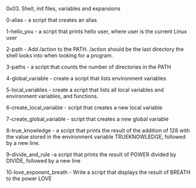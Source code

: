 0x03. Shell, init files, variables and expansions

0-alias - a script that creates an alias

1-hello_you - a script that prints hello user, where user is the current Linux user

2-path - Add /action to the PATH. /action should be the last directory the shell looks into when looking for a program.

3-paths - a script that counts the number of directories in the PATH

4-global_variable - create a script that lists environment variables


5-local_variables - create a script that lists all local variables and environment variables, and functions.

6-create_local_variable -  script that creates a new local variable

7-create_global_variable - script that creates a new global variable

8-true_knowledge - a script that prints the result of the addition of 128 with the value stored in the environment variable TRUEKNOWLEDGE, followed by a new line.

9-divide_and_rule -a script that prints the result of POWER divided by DIVIDE, followed by a new line

10-love_exponent_breath - Write a script that displays the result of BREATH to the power LOVE
